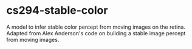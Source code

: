 # cs294-stable-color
A model to infer stable color percept from moving images on the retina. Adapted from Alex Anderson's code on building a stable image percept from moving images.
